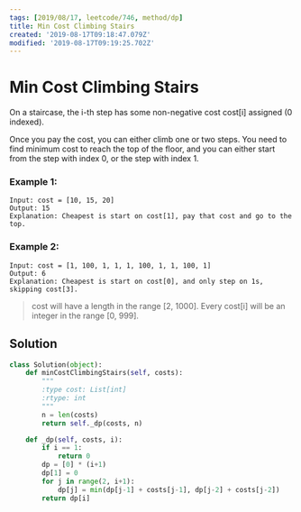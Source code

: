 ```yaml
---
tags: [2019/08/17, leetcode/746, method/dp]
title: Min Cost Climbing Stairs
created: '2019-08-17T09:18:47.079Z'
modified: '2019-08-17T09:19:25.702Z'
---
```


# Min Cost Climbing Stairs

On a staircase, the i-th step has some non-negative cost cost[i] assigned (0 indexed).

Once you pay the cost, you can either climb one or two steps. You need to find minimum cost to reach the top of the floor, and you can either start from the step with index 0, or the step with index 1.

### Example 1:

```
Input: cost = [10, 15, 20]
Output: 15
Explanation: Cheapest is start on cost[1], pay that cost and go to the top.
```

### Example 2:

```
Input: cost = [1, 100, 1, 1, 1, 100, 1, 1, 100, 1]
Output: 6
Explanation: Cheapest is start on cost[0], and only step on 1s, skipping cost[3].
```

> cost will have a length in the range [2, 1000].
> Every cost[i] will be an integer in the range [0, 999].

## Solution

```python
class Solution(object):
    def minCostClimbingStairs(self, costs):
        """
        :type cost: List[int]
        :rtype: int
        """
        n = len(costs)
        return self._dp(costs, n)

    def _dp(self, costs, i):
        if i == 1:
            return 0
        dp = [0] * (i+1)
        dp[1] = 0
        for j in range(2, i+1):
            dp[j] = min(dp[j-1] + costs[j-1], dp[j-2] + costs[j-2])
        return dp[i]
```
